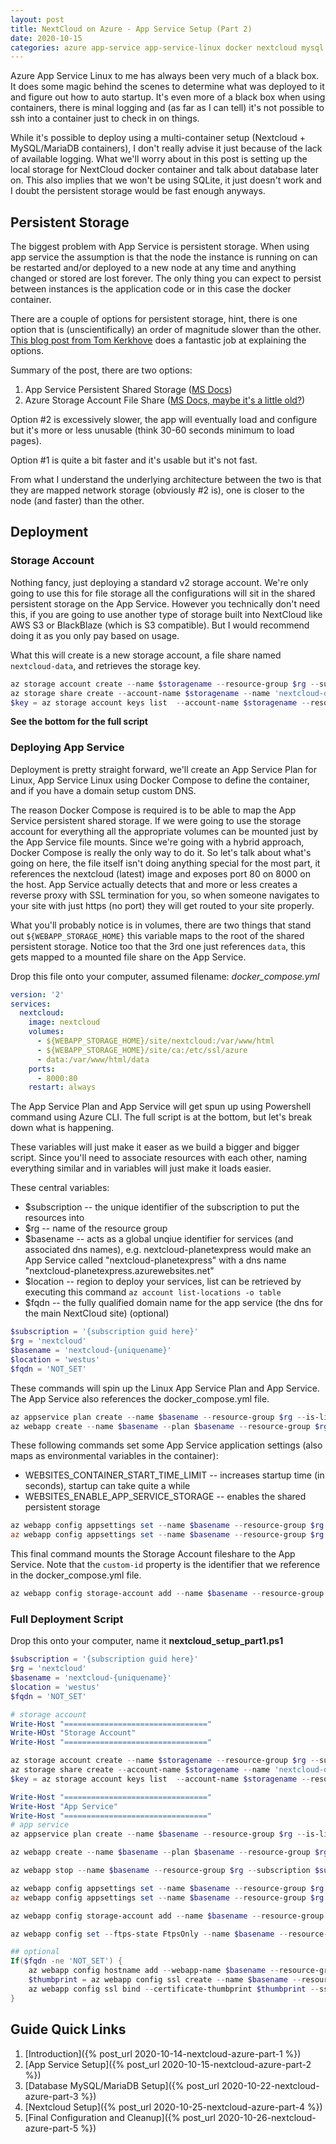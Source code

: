 ```yaml
---
layout: post
title: NextCloud on Azure - App Service Setup (Part 2)
date: 2020-10-15
categories: azure app-service app-service-linux docker nextcloud mysql
---
```


Azure App Service Linux to me has always been very much of a black box.  It does some magic behind the scenes to determine what was deployed to it and figure out how to auto startup.  It's even more of a black box when using containers, there is minal logging and (as far as I can tell) it's not possible to ssh into a container just to check in on things.

While it's possible to deploy using a multi-container setup (Nextcloud + MySQL/MariaDB containers), I don't really advise it just because of the lack of available logging.  What we'll worry about in this post is setting up the local storage for NextCloud docker container and talk about database later on.  This also implies that we won't be using SQLite, it just doesn't work and I doubt the persistent storage would be fast enough anyways.

## Persistent Storage

The biggest problem with App Service is persistent storage.  When using app service the assumption is that the node the instance is running on can be restarted and/or deployed to a new node at any time and anything changed or stored are lost forever.  The only thing you can expect to persist between instances is the application code or in this case the docker container.

There are a couple of options for persistent storage, hint, there is one option that is (unscientifically) an order of magnitude slower than the other.  [This blog post from Tom Kerkhove](https://blog.tomkerkhove.be/2019/07/25/mounting-volumes-on-azure-web-app-for-containers/) does a fantastic job at explaining the options.

Summary of the post, there are two options:
1. App Service Persistent Shared Storage ([MS Docs](https://docs.microsoft.com/en-us/azure/app-service/configure-custom-container?pivots=container-linux#use-persistent-shared-storage))
1. Azure Storage Account File Share ([MS Docs, maybe it's a little old?](https://docs.microsoft.com/en-us/azure/app-service/configure-connect-to-azure-storage?pivots=container-linux))

Option #2 is excessively slower, the app will eventually load and configure but it's more or less unusable (think 30-60 seconds minimum to load pages).

Option #1 is quite a bit faster and it's usable but it's not fast.

From what I understand the underlying architecture between the two is that they are mapped network storage (obviously #2 is), one is closer to the node (and faster) than the other.

## Deployment

### Storage Account

Nothing fancy, just deploying a standard v2 storage account.  We're only going to use this for file storage all the configurations will sit in the shared persistent storage on the App Service.  However you technically don't need this, if you are going to use another type of storage built into NextCloud like AWS S3 or BlackBlaze (which is S3 compatible).  But I would recommend doing it as you only pay based on usage.

What this will create is a new storage account, a file share named `nextcloud-data`, and retrieves the storage key.

```powershell
az storage account create --name $storagename --resource-group $rg --subscription $subscription --access-tier Hot --sku 'Standard_LRS'
az storage share create --account-name $storagename --name 'nextcloud-data'
$key = az storage account keys list  --account-name $storagename --resource-group $rg --subscription $subscription --query [0].value
```
**See the bottom for the full script**

### Deploying App Service

Deployment is pretty straight forward, we'll create an App Service Plan for Linux, App Service Linux using Docker Compose to define the container, and if you have a domain setup custom DNS.

The reason Docker Compose is required is to be able to map the App Service persistent shared storage.  If we were going to use the storage account for everything all the appropriate volumes can be mounted just by the App Service file mounts.  Since we're going with a hybrid approach, Docker Compose is really the only way to do it.  So let's talk about what's going on here, the file itself isn't doing anything special for the most part, it references the nextcloud (latest) image and exposes port 80 on 8000 on the host.  App Service actually detects that and more or less creates a reverse proxy with SSL termination for you, so when someone navigates to your site with just https (no port) they will get routed to your site properly.

What you'll probably notice is in volumes, there are two things that stand out `${WEBAPP_STORAGE_HOME}` this variable maps to the root of the shared persistent storage.  Notice too that the 3rd one just references `data`, this gets mapped to a mounted file share on the App Service.

Drop this file onto your computer, assumed filename: *docker_compose.yml*
```yml
version: '2'
services:
  nextcloud:
    image: nextcloud
    volumes:
      - ${WEBAPP_STORAGE_HOME}/site/nextcloud:/var/www/html
      - ${WEBAPP_STORAGE_HOME}/site/ca:/etc/ssl/azure
      - data:/var/www/html/data
    ports:
      - 8000:80
    restart: always
```
The App Service Plan and App Service will get spun up using Powershell command using Azure CLI.  The full script is at the bottom, but let's break down what is happening.

These variables will just make it easer as we build a bigger and bigger script.  Since you'll need to associate resources with each other, naming everything similar and in variables will just make it loads easier.

These central variables:
- $subscription -- the unique identifier of the subscription to put the resources into
- $rg -- name of the resource group
- $basename -- acts as a global unqiue identifier for services (and associated dns names), e.g. nextcloud-planetexpress would make an App Service called "nextcloud-planetexpress" with a dns name "nextcloud-planetexpress.azurewebsites.net"
- $location -- region to deploy your services, list can be retrieved by executing this command `az account list-locations -o table`
- $fqdn -- the fully qualified domain name for the app service (the dns for the main NextCloud site) (optional)

```powershell
$subscription = '{subscription guid here}'
$rg = 'nextcloud'
$basename = 'nextcloud-{uniquename}'
$location = 'westus'
$fqdn = 'NOT_SET'
```
These commands will spin up the Linux App Service Plan and App Service.  The App Service also references the docker_compose.yml file.

```powershell
az appservice plan create --name $basename --resource-group $rg --is-linux --location $location --sku P1V2 --subscription $subscription
az webapp create --name $basename --plan $basename --resource-group $rg  --subscription $subscription --multicontainer-config-type compose --multicontainer-config-file docker_compose.yml
```

These following commands set some App Service application settings (also maps as environmental variables in the container):
- WEBSITES_CONTAINER_START_TIME_LIMIT -- increases startup time (in seconds), startup can take quite a while
- WEBSITES_ENABLE_APP_SERVICE_STORAGE -- enables the shared persistent storage

```powershell
az webapp config appsettings set --name $basename --resource-group $rg --subscription $subscription --settings WEBSITES_CONTAINER_START_TIME_LIMIT=1800
az webapp config appsettings set --name $basename --resource-group $rg --subscription $subscription --settings WEBSITES_ENABLE_APP_SERVICE_STORAGE=true
```

This final command mounts the Storage Account fileshare to the App Service.  Note that the `custom-id` property is the identifier that we reference in the docker_compose.yml file.

```powershell
az webapp config storage-account add --name $basename --resource-group $rg --account-name $storagename --access-key $key --share-name 'nextcloud-data' --custom-id 'data' --storage-type AzureFiles --mount-path '/var/www/html/data'
```

### Full Deployment Script

Drop this onto your computer, name it **nextcloud_setup_part1.ps1**
```powershell
$subscription = '{subscription guid here}'
$rg = 'nextcloud'
$basename = 'nextcloud-{uniquename}'
$location = 'westus'
$fqdn = 'NOT_SET'

# storage account
Write-Host "================================"
Write-HOst "Storage Account"
Write-Host "================================"

az storage account create --name $storagename --resource-group $rg --subscription $subscription --access-tier Hot --sku 'Standard_LRS'
az storage share create --account-name $storagename --name 'nextcloud-data'
$key = az storage account keys list  --account-name $storagename --resource-group $rg --subscription $subscription --query [0].value

Write-Host "================================"
Write-Host "App Service"
Write-Host "================================"
# app service
az appservice plan create --name $basename --resource-group $rg --is-linux --location $location --sku P1V2 --subscription $subscription

az webapp create --name $basename --plan $basename --resource-group $rg  --subscription $subscription --multicontainer-config-type compose --multicontainer-config-file docker_compose.yml

az webapp stop --name $basename --resource-group $rg --subscription $subscription

az webapp config appsettings set --name $basename --resource-group $rg --subscription $subscription --settings WEBSITES_CONTAINER_START_TIME_LIMIT=1800
az webapp config appsettings set --name $basename --resource-group $rg --subscription $subscription --settings WEBSITES_ENABLE_APP_SERVICE_STORAGE=true

az webapp config storage-account add --name $basename --resource-group $rg --account-name $storagename --access-key $key --share-name 'nextcloud-data' --custom-id 'data' --storage-type AzureFiles --mount-path '/var/www/html/data'

az webapp config set --ftps-state FtpsOnly --name $basename --resource-group $rg --subscription $subscription

## optional 
If($fqdn -ne 'NOT_SET') {
    az webapp config hostname add --webapp-name $basename --resource-group $rg --subscription $subscription --hostname $fqdn
    $thumbprint = az webapp config ssl create --name $basename --resource-group $rg --subscription $subscription --hostname $fqdn --query 'thumbprint'
    az webapp config ssl bind --certificate-thumbprint $thumbprint --ssl-type SNI --name $basename --resource-group $rg --subscription $subscription
}
```

## Guide Quick Links

1. [Introduction]({% post_url 2020-10-14-nextcloud-azure-part-1 %})
1. [App Service Setup]({% post_url 2020-10-15-nextcloud-azure-part-2 %})
1. [Database MySQL/MariaDB Setup]({% post_url 2020-10-22-nextcloud-azure-part-3 %})
1. [Nextcloud Setup]({% post_url 2020-10-25-nextcloud-azure-part-4 %})
1. [Final Configuration and Cleanup]({% post_url 2020-10-26-nextcloud-azure-part-5 %})